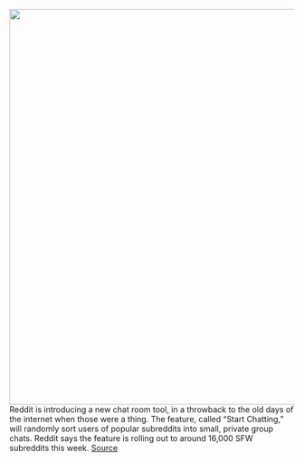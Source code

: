 <img src='https://cdn.vox-cdn.com/thumbor/OzzkWUUb9z7APkyXm59PyUIhkpk=/0x0:2500x1667/1200x800/filters:focal(1050x634:1450x1034)/cdn.vox-cdn.com/uploads/chorus_image/image/66730362/stock-reddit-0202.0.0.jpg' width='700px' /><br/>
Reddit is introducing a new chat room tool, in a throwback to the old days of the internet when those were a thing. The feature, called “Start Chatting,” will randomly sort users of popular subreddits into small, private group chats. Reddit says the feature is rolling out to around 16,000 SFW subreddits this week.
<a href='https://www.theverge.com/2020/4/29/21241803/reddit-chatroom-feature-subreddits-start-chatting'> Source <a/>